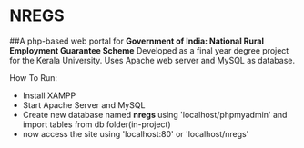 # NREGS

##A php-based web portal for **Government of India: National Rural Employment Guarantee Scheme** 
Developed as a final year degree project for the Kerala University.
Uses Apache web server and MySQL as database.

How To Run:
* Install XAMPP
* Start Apache Server and MySQL
* Create new database named **nregs** using 'localhost/phpmyadmin' and import tables from db folder(in-project)
* now access the site using 'localhost:80' or 'localhost/nregs'
